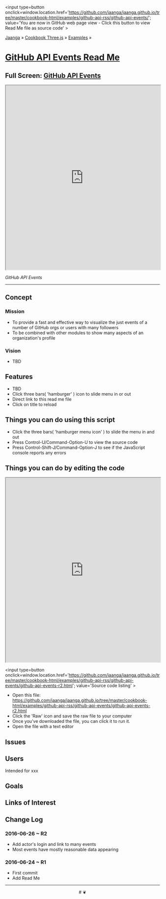 <span style=display:none; >[You are now in GitHub source code view - click this link to view Read Me file as a web page]
( https://jaanga.github.io/cookbook-html/examples/github-api-rss/github-api-events/index.html#readme.md "View file as a web page." ) </span>
<input type=button onclick=window.location.href='https://github.com/jaanga/jaanga.github.io/tree/master/cookbook-html/examples/github-api-rss/github-api-events/'; value='You are now in GitHub web page view - Click this button to view Read Me file as source code' >

[Jaanga]( https://jaanga.github.io ) &raquo; [Cookbook Three.js]( http://jaangas.github.io/cookbook-html/  ) &raquo;
[Examples]( https://jaanga.github.io/cookbook-html/examples/ ) &raquo;

[GitHub API Events Read Me]( https://jaanga.github.io/cookbook-html/examples/github-api-rss/github-api-events/index.html#readme.md )
===

## Full Screen: [ GitHub API Events ]( https://jaanga.github.io/cookbook-html/examples/github-api-rss/github-api-events/index.html )


<img src="https://cloud.githubusercontent.com/assets/547626/16370238/d1583ff8-3bf2-11e6-85c2-d4cef82dede1.png" style=display:none; width=800 >

<iframe src=https://jaanga.github.io/cookbook-html/examples/github-api-rss/github-api-events/index.html width=100% height=600px ></iframe>

_GitHub API Events_

***

## Concept

### Mission

* To provide a fast and effective way to visualize the just events of a number of GitHub orgs or users with many followers
* To be combined with other modules to show many aspects of an organization's profile


### Vision

* TBD

## Features

* TBD
* Click three bars( 'hamburger' ) icon to slide menu in or out
* Direct link to this read me file
* Click on title to reload 


## Things you can do using this script


* Click the three bars( 'hamburger menu icon' ) to slide the menu in and out
* Press Control-U/Command-Option-U to view the source code
* Press Control-Shift-J/Command-Option-J to see if the JavaScript console reports any errors



## Things you can do by editing the code

<iframe src='https://jaanga.github.io/cookbook-html/examples/libraries/ace-editor/ace-view-r1.html#https://jaanga.github.io/cookbook-html/examples/github-api-rss/github-api-events/github-api-events-r2.html' width=100% height=600 ></iframe>

<input type=button onclick=window.location.href='https://github.com/jaanga/jaanga.github.io/tree/master/cookbook-html/examples/github-api-rss/github-api-events/github-api-events-r2.html';
value='Source code listing' >


* Open this file: https://github.com/jaanga/jaanga.github.io/tree/master/cookbook-html/examples/github-api-rss/github-api-events/github-api-events-r2.html
* Click the 'Raw' icon and save the raw file to your computer
* Once you've downloaded the file, you can click it to run it.
* Open the file with a text editor


## Issues

## Users

Intended for xxx

## Goals

## Links of Interest


## Change Log

### 2016-06-26 ~ R2

* Add actor's login and link to many events
* Most events have mostly reasonable data appearing

### 2016-06-24 ~ R1

* First commit
* Add Read Me


***

<center title='Jaanga ~ your 3D happy place' >
# <a href=javascript:window.scrollTo(0,0); style=text-decoration:none; > ❦ </a>
</center>
